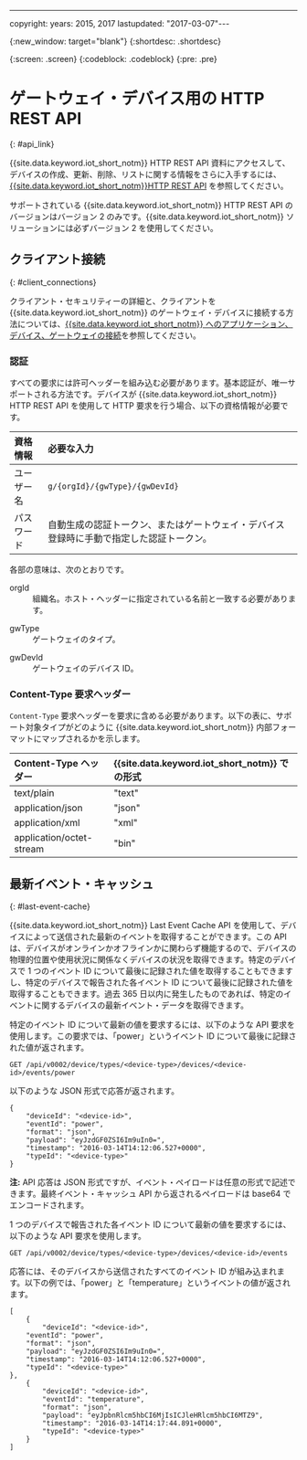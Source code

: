 ---

copyright:
  years: 2015, 2017
lastupdated: "2017-03-07"---

{:new_window: target="blank"}
{:shortdesc: .shortdesc}

{:screen: .screen}
{:codeblock: .codeblock}
{:pre: .pre}

# ゲートウェイ・デバイス用の HTTP REST API
{: #api_link}


{{site.data.keyword.iot_short_notm}} HTTP REST API 資料にアクセスして、デバイスの作成、更新、削除、リストに関する情報をさらに入手するには、[{{site.data.keyword.iot_short_notm}}HTTP REST API](https://docs.internetofthings.ibmcloud.com/swagger/v0002.html) を参照してください。

サポートされている {{site.data.keyword.iot_short_notm}} HTTP REST API のバージョンはバージョン 2 のみです。{{site.data.keyword.iot_short_notm}} ソリューションには必ずバージョン 2 を使用してください。

## クライアント接続
{: #client_connections}

クライアント・セキュリティーの詳細と、クライアントを {{site.data.keyword.iot_short_notm}} のゲートウェイ・デバイスに接続する方法については、[{{site.data.keyword.iot_short_notm}} へのアプリケーション、デバイス、ゲートウェイの接続](../reference/security/connect_devices_apps_gw.html)を参照してください。


### 認証

すべての要求には許可ヘッダーを組み込む必要があります。基本認証が、唯一サポートされる方法です。デバイスが {{site.data.keyword.iot_short_notm}} HTTP REST API を使用して HTTP 要求を行う場合、以下の資格情報が必要です。

|資格情報|必要な入力|
|:---|:---|
|ユーザー名| `g/{orgId}/{gwType}/{gwDevId}`
|パスワード| 自動生成の認証トークン、またはゲートウェイ・デバイス登録時に手動で指定した認証トークン。

各部の意味は、次のとおりです。

<dl>
<dt>orgId</dt>  
<dd>組織名。ホスト・ヘッダーに指定されている名前と一致する必要があります。</dd>

<p></p>
<dt>gwType</dt>  
<dd>ゲートウェイのタイプ。</dd>
<p></p>
<dt>gwDevId</dt>  
<dd>ゲートウェイのデバイス ID。</dd>
</dl>


### Content-Type 要求ヘッダー

`Content-Type` 要求ヘッダーを要求に含める必要があります。以下の表に、サポート対象タイプがどのように {{site.data.keyword.iot_short_notm}} 内部フォーマットにマップされるかを示します。

|Content-Type ヘッダー|{{site.data.keyword.iot_short_notm}} での形式 |
|:---|:---|
|text/plain|"text"
|application/json| "json"
|application/xml| "xml"
|application/octet-stream|"bin"

## 最新イベント・キャッシュ
{: #last-event-cache}

{{site.data.keyword.iot_short_notm}} Last Event Cache API を使用して、デバイスによって送信された最新のイベントを取得することができます。この API は、デバイスがオンラインかオフラインかに関わらず機能するので、デバイスの物理的位置や使用状況に関係なくデバイスの状況を取得できます。特定のデバイスで 1 つのイベント ID について最後に記録された値を取得することもできますし、特定のデバイスで報告された各イベント ID について最後に記録された値を取得することもできます。過去 365 日以内に発生したものであれば、特定のイベントに関するデバイスの最新イベント・データを取得できます。

特定のイベント ID について最新の値を要求するには、以下のような API 要求を使用します。この要求では、「power」というイベント ID について最後に記録された値が返されます。

```
GET /api/v0002/device/types/<device-type>/devices/<device-id>/events/power
```

以下のような JSON 形式で応答が返されます。

```
{
    "deviceId": "<device-id>",
    "eventId": "power",
    "format": "json",
    "payload": "eyJzdGF0ZSI6Im9uIn0=",
    "timestamp": "2016-03-14T14:12:06.527+0000",
    "typeId": "<device-type>"
}
```

**注:** API 応答は JSON 形式ですが、イベント・ペイロードは任意の形式で記述できます。最終イベント・キャッシュ API から返されるペイロードは base64 でエンコードされます。

1 つのデバイスで報告された各イベント ID について最新の値を要求するには、以下のような API 要求を使用します。

```
GET /api/v0002/device/types/<device-type>/devices/<device-id>/events
```

応答には、そのデバイスから送信されたすべてのイベント ID が組み込まれます。以下の例では、「power」と「temperature」というイベントの値が返されます。

```
[
    {
        "deviceId": "<device-id>",
    "eventId": "power",
    "format": "json",
    "payload": "eyJzdGF0ZSI6Im9uIn0=",
    "timestamp": "2016-03-14T14:12:06.527+0000",
    "typeId": "<device-type>"
},
    {
        "deviceId": "<device-id>",
        "eventId": "temperature",
        "format": "json",
        "payload": "eyJpbnRlcm5hbCI6MjIsICJleHRlcm5hbCI6MTZ9",
        "timestamp": "2016-03-14T14:17:44.891+0000",
        "typeId": "<device-type>"
    }
]
```
